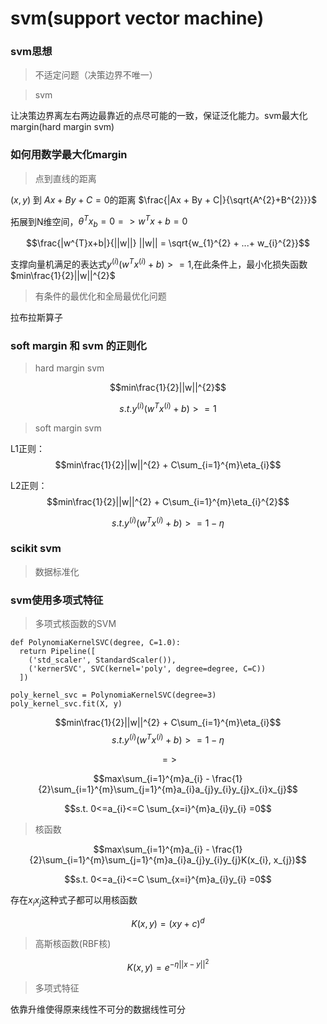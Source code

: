 # svm(support vector machine)

### svm思想

> 不适定问题（决策边界不唯一）

> svm

让决策边界离左右两边最靠近的点尽可能的一致，保证泛化能力。svm最大化margin(hard margin svm)

### 如何用数学最大化margin

> 点到直线的距离

$(x, y)$ 到 $Ax + By + C = 0$的距离 $\frac{|Ax + By + C|}{\sqrt{A^{2}+B^{2}}}$

拓展到N维空间，$\theta^{T}x_{b} = 0 => w^{T}x + b = 0$

$$\frac{|w^{T}x+b|}{||w||} ||w|| = \sqrt{w_{1}^{2} + ...+ w_{i}^{2}}$$

支撑向量机满足的表达式$y^{(i)}(w^{T}x^{(i)} +b) >= 1$,在此条件上，最小化损失函数$min\frac{1}{2}||w||^{2}$

> 有条件的最优化和全局最优化问题

拉布拉斯算子

### soft margin 和 svm 的正则化

> hard margin svm

$$min\frac{1}{2}||w||^{2}$$

$$s.t. y^{(i)}(w^{T}x^{(i)} + b) >= 1$$

> soft margin svm

L1正则：
$$min\frac{1}{2}||w||^{2} + C\sum_{i=1}^{m}\eta_{i}$$

L2正则：
$$min\frac{1}{2}||w||^{2} + C\sum_{i=1}^{m}\eta_{i}^{2}$$

$$s.t. y^{(i)}(w^{T}x^{(i)} + b) >= 1 - \eta$$

### scikit svm

> 数据标准化

### svm使用多项式特征

> 多项式核函数的SVM

```
def PolynomiaKernelSVC(degree, C=1.0):
  return Pipeline([
    ('std_scaler', StandardScaler()),
    ('kernerSVC', SVC(kernel='poly', degree=degree, C=C))
  ])

poly_kernel_svc = PolynomiaKernelSVC(degree=3)
poly_kernel_svc.fit(X, y)
```

$$min\frac{1}{2}||w||^{2} + C\sum_{i=1}^{m}\eta_{i}$$
$$s.t. y^{(i)}(w^{T}x^{(i)} + b) >= 1 -\eta$$

$$=>$$

$$max\sum_{i=1}^{m}a_{i} - \frac{1}{2}\sum_{i=1}^{m}\sum_{j=1}^{m}a_{i}a_{j}y_{i}y_{j}x_{i}x_{j}$$

$$s.t. 0<=a_{i}<=C \sum_{x=i}^{m}a_{i}y_{i} =0$$

> 核函数

$$max\sum_{i=1}^{m}a_{i} - \frac{1}{2}\sum_{i=1}^{m}\sum_{j=1}^{m}a_{i}a_{j}y_{i}y_{j}K(x_{i}, x_{j})$$

$$s.t. 0<=a_{i}<=C \sum_{x=i}^{m}a_{i}y_{i} =0$$

存在$x_{i}x_{j}$这种式子都可以用核函数

$$K(x,y) = (xy +c)^{d}$$

> 高斯核函数(RBF核)

$$K(x, y) = e^{-\eta||x-y||^{2}}$$

> 多项式特征

依靠升维使得原来线性不可分的数据线性可分
